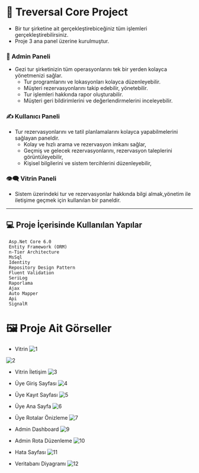 # 🔭 Treversal Core Project
* Bir tur şirketine ait gerçekleştirebiceğiniz tüm işlemleri gerçekleştirebilirsiniz.
* Proje 3 ana panel üzerine kurulmuştur.

### 🔐 Admin Paneli
 - Gezi tur şirketinizin tüm operasyonlarını tek bir yerden kolayca yönetmenizi sağlar.
   * Tur programlarını ve lokasyonları kolayca düzenleyebilir.
   * Müşteri rezervasyonlarını takip edebilir, yönetebilir.
   * Tur işlemleri hakkında rapor oluşturabilir.
   * Müşteri geri bildirimlerini ve değerlendirmelerini inceleyebilir.


### ✍️ Kullanıcı Paneli
 - Tur rezervasyonlarını ve tatil planlamalarını kolayca yapabilmelerini sağlayan paneldir.
    * Kolay ve hızlı arama ve rezervasyon imkanı sağlar,
    * Geçmiş ve gelecek rezervasyonlarını, rezervasyon taleplerini görüntüleyebilir,
    * Kişisel bilgilerini ve sistem tercihlerini düzenleyebilir,

###  👁️‍🗨️ Vitrin Paneli
 - Sistem üzerindeki tur ve rezervasyonlar hakkında bilgi almak,yönetim ile iletişime geçmek için kullanılan bir paneldir.
---

## 💻 Proje İçerisinde Kullanılan Yapılar
     Asp.Net Core 6.0
     Entity Framework (ORM)
     n-Tier Architecture
     MsSql
     Identity
     Repository Design Pattern
     Fluent Validation
     SeriLog
     Raporlama
     Ajax
     Auto Mapper
     Api
     SignalR
    

# 🖼️ Proje Ait Görseller

* Vitrin
![1](https://github.com/gozgirfaruk/TraversalCoreProject/assets/125920944/795b7d5d-a5a5-4882-a7a5-337eb83e28c5)

![2](https://github.com/gozgirfaruk/TraversalCoreProject/assets/125920944/ba827c96-1b7b-4859-97e0-3d45a26e7582)

* Vitrin İletişim
![3](https://github.com/gozgirfaruk/TraversalCoreProject/assets/125920944/0f01c35b-9c46-4b82-a4cc-4b25f729cb61)

* Üye Giriş Sayfası
![4](https://github.com/gozgirfaruk/TraversalCoreProject/assets/125920944/563ebf8c-2d9a-43c5-b401-3ddde71a6bf9)

* Üye Kayıt Sayfası
![5](https://github.com/gozgirfaruk/TraversalCoreProject/assets/125920944/fecf7572-047c-465a-b6dd-096164dd0847)

* Üye Ana Sayfa
![6](https://github.com/gozgirfaruk/TraversalCoreProject/assets/125920944/a2a81030-d294-4bc0-906c-f3a09d0b85b0)

* Üye Rotalar Önizleme
![7](https://github.com/gozgirfaruk/TraversalCoreProject/assets/125920944/e2de0296-e599-40e9-a484-a98043dac53b)

* Admin Dashboard
![9](https://github.com/gozgirfaruk/TraversalCoreProject/assets/125920944/46819205-a80d-4676-a0dd-9a0ecbc67353)

* Admin Rota Düzenleme
![10](https://github.com/gozgirfaruk/TraversalCoreProject/assets/125920944/d3302acd-e24c-41d1-b7ee-d3d3a3587769)

* Hata Sayfası
![11](https://github.com/gozgirfaruk/TraversalCoreProject/assets/125920944/59205c3d-fb05-4ac1-b0de-d6c1487fb881)

* Veritabanı Diyagramı
![12](https://github.com/gozgirfaruk/TraversalCoreProject/assets/125920944/7070193d-f253-48ed-ae69-6fe859b390d2)
